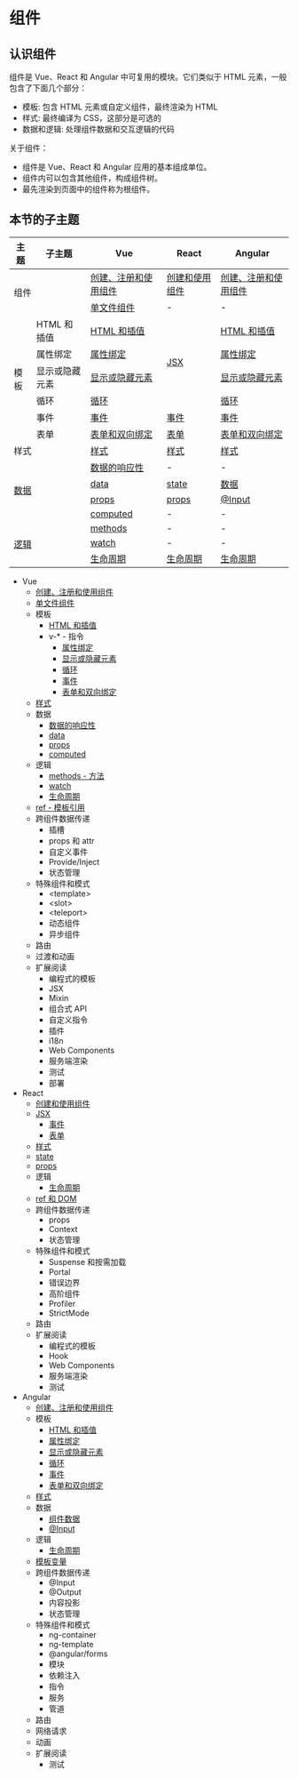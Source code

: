 # 组件

## 认识组件

组件是 Vue、React 和 Angular 中可复用的模块。它们类似于 HTML 元素，一般包含了下面几个部分：

+ 模板: 包含 HTML 元素或自定义组件，最终渲染为 HTML
+ 样式: 最终编译为 CSS，这部分是可选的
+ 数据和逻辑: 处理组件数据和交互逻辑的代码

关于组件：

+ 组件是 Vue、React 和 Angular 应用的基本组成单位。
+ 组件内可以包含其他组件，构成组件树。
+ 最先渲染到页面中的组件称为根组件。

## 本节的子主题

<table>
  <thead>
    <tr>
      <th>主题</th>
      <th>子主题</th>
      <th>Vue</th>
      <th>React</th>
      <th>Angular</th>
    </tr>
  </thead>
  <tbody>
    <tr>
      <td colspan="2" rowspan="2">组件</td>
      <td>
        <a href="./vue/component.md">创建、注册和使用组件</a>
      </td>
      <td>
        <a href="./react/component.md">创建和使用组件</a>
      </td>
      <td>
        <a href="./react/angular.md">创建、注册和使用组件</a>
      </td>
    </tr>
    <tr>
      <td>
        <a href="./vue/sfc.md">单文件组件</a>
      </td>
      <td>-</td>
      <td>-</td>
    </tr>
    <tr>
      <td rowspan="6">模板</td>
      <td>HTML 和插值</td>
      <td>
        <a href="./vue/template/html.md">HTML 和插值</a>
      </td>
      <td rowspan="4">
        <a href="./react/jsx.md">JSX</a>
      </td>
      <td>
        <a href="./angular/template/html.md">HTML 和插值</a>
      </td>
    </tr>
    <tr>
      <td>属性绑定</td>
      <td>
        <a href="./vue/template/bind.md">属性绑定</a>
      </td>
      <td>
        <a href="./angular/template/bind.md">属性绑定</a>
      </td>
    </tr>
    <tr>
      <td>显示或隐藏元素</td>
      <td>
        <a href="./vue/template/show-if-else.md">显示或隐藏元素</a>
      </td>
      <td>
        <a href="./angular/template/if-switch.md">显示或隐藏元素</a>
      </td>
    </tr>
    <tr>
      <td>循环</td>
      <td>
        <a href="./vue/template/for.md">循环</a>
      </td>
      <td>
        <a href="./angular/template/for.md">循环</a>
      </td>
    </tr>
    <tr>
      <td>事件</td>
      <td>
        <a href="./vue/template/event.md">事件</a>
      </td>
      <td>
        <a href="./react/event.md">事件</a>
      </td>
      <td>
        <a href="./angular/template/event.md">事件</a>
      </td>
    </tr>
    <tr>
      <td>表单</td>
      <td>
        <a href="./vue/template/form.md">表单和双向绑定</a>
      </td>
      <td>
        <a href="./react/form.md">表单</a>
      </td>
      <td>
        <a href="./angular/template/form.md">表单和双向绑定</a>
      </td>
    </tr>
    <tr>
      <td colspan="2">样式</td>
      <td>
        <a href="./vue/style.md">样式</a>
      </td>
      <td>
        <a href="./react/style.md">样式</a>
      </td>
      <td>
        <a href="./angular/style.md">样式</a>
      </td>
    </tr>
    <tr>
      <td colspan="2" rowspan="4">
        <a href="./data.md">数据</a>
      </td>
      <td>
        <a href="./vue/data/reactivity.md">数据的响应性</a>
      </td>
      <td>-</td>
      <td>-</td>
    </tr>
    <tr>
      <td>
        <a href="./vue/data/data.md">data</a>
      </td>
      <td>
        <a href="./react/state.md">state</a>
      </td>
      <td>
        <a href="./angular/data.md">数据</a>
      </td>
    </tr>
    <tr>
      <td>
        <a href="./vue/data/props.md">props</a>
      </td>
      <td>
        <a href="./react/props.md">props</a>
      </td>
      <td>
        <a href="./angular/input.md">@Input</a>
      </td>
    </tr>
    <tr>
      <td>
        <a href="./vue/data/computed.md">computed</a>
      </td>
      <td>-</td>
      <td>-</td>
    </tr>
    <tr>
      <td colspan="2" rowspan="3">
        <a href="./func.md">逻辑</a>
      </td>
      <td>
        <a href="./vue/func/methods.md">methods</a>
      </td>
      <td>-</td>
      <td>-</td>
    </tr>
    <tr>
      <td>
        <a href="./vue/func/watch.md">watch</a>
      </td>
      <td>-</td>
      <td>-</td>
    </tr>
    <tr>
      <td>
        <a href="./vue/func/lifecycle.md">生命周期</a>
      </td>
      <td>
        <a href="./react/lifecycle.md">生命周期</a>
      </td>
      <td>
        <a href="./angular/lifecycle.md">生命周期</a>
      </td>
    </tr>
  </tbody>
</table>

+ Vue
  + [创建、注册和使用组件](./vue/component.md)
  + [单文件组件](./vue/sfc.md)
  + 模板
    + [HTML 和插值](./vue/template/html.md)
    + v-* - 指令
      + [属性绑定](./vue/template/bind.md)
      + [显示或隐藏元素](./vue/template/show-if-else.md)
      + [循环](./vue/template/for.md)
      + [事件](./vue/template/event.md)
      + [表单和双向绑定](./vue/template/form.md)
  + [样式](./vue/style.md)
  + 数据
    + [数据的响应性](./vue/data/reactivity.md)
    + [data](./vue/data/data.md)
    + [props](./vue/data/props.md)
    + [computed](./vue/data/computed.md)
  + 逻辑
    + [methods - 方法](./vue/func/methods.md)
    + [watch](./vue/func/watch.md)
    + [生命周期](./vue/func/lifecycle.md)
  + [ref - 模板引用](../ref/vue-ref.md)
  + 跨组件数据传递
    + 插槽
    + props 和 attr
    + 自定义事件
    + Provide/Inject
    + 状态管理
  + 特殊组件和模式
    + \<template\>
    + \<slot\>
    + \<teleport\>
    + 动态组件
    + 异步组件
  + 路由
  + 过渡和动画
  + 扩展阅读
    + 编程式的模板
    + JSX
    + Mixin
    + 组合式 API
    + 自定义指令
    + 插件
    + i18n
    + Web Components
    + 服务端渲染
    + 测试
    + 部署
+ React
  + [创建和使用组件](./react/component.md)
  + [JSX](./react/jsx.md)
    + [事件](./react/event.md)
    + [表单](./react/form.md)
  + [样式](./react/style.md)
  + [state](./react/state.md)
  + [props](./react/props.md)
  + 逻辑
    + [生命周期](./react/lifecycle.md)
  + [ref 和 DOM](../ref/react-ref.md)
  + 跨组件数据传递
    + props
    + Context
    + 状态管理
  + 特殊组件和模式
    + Suspense 和按需加载
    + Portal
    + 错误边界
    + 高阶组件
    + Profiler
    + StrictMode
  + 路由
  + 扩展阅读
    + 编程式的模板
    + Hook
    + Web Components
    + 服务端渲染
    + 测试
+ Angular
  + [创建、注册和使用组件](./angular/component.md)
  + 模板
    + [HTML 和插值](./angular/template/html.md)
    + [属性绑定](./angular/template/bind.md)
    + [显示或隐藏元素](./angular/template/if-switch.md)
    + [循环](./angular/template/for.md)
    + [事件](./angular/template/event.md)
    + [表单和双向绑定](./angular/template/form.md)
  + [样式](./angular/style.md)
  + 数据
    + [组件数据](./angular/data.md)
    + [@Input](./angular/input.md)
  + 逻辑
    + [生命周期](./angular/lifecycle.md)
  + [模板变量](../ref/angular-ref.md)
  + 跨组件数据传递
    + @Input
    + @Output
    + 内容投影
    + 状态管理
  + 特殊组件和模式
    + ng-container
    + ng-template
    + @angular/forms
    + 模块
    + 依赖注入
    + 指令
    + 服务
    + 管道
  + 路由
  + 网络请求
  + 动画
  + 扩展阅读
    + 测试

